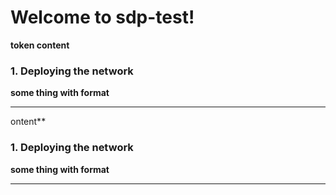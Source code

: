 # Welcome to sdp-test!

**token content**

### 1. Deploying the network
****some thing with format****
- - -
ontent**

### 1. Deploying the network
****some thing with format****
- - -
